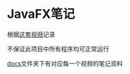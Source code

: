 # JavaFX笔记

根据[这套视频](https://space.bilibili.com/5096022/channel/collectiondetail?sid=210809)记录

不保证此项目中所有程序均可正常运行

[docs](./docs)文件夹下有对应每一个视频的笔记资料